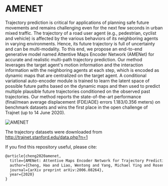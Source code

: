 # AMENET

Trajectory prediction is critical for applications of planning safe future movements and remains challenging even for the next few seconds in urban mixed traffic. The trajectory of a road user agent (e.g., pedestrian, cyclist and vehicle) is affected by the various behaviors of its neighboring agents in varying environments. Hence, its future trajectory is full of uncertainty and can be multi-modality.  To this end, we propose an end-to-end generative model named Attentive Maps Encoder Network (AMENet) for accurate and realistic multi-path trajectory prediction. Our method leverages the target agent's motion information and the interaction information with the neighboring agents at each step, which is encoded as dynamic maps that are centralized on the target agent. A conditional variational auto-encoder module is trained to learn the latent space of possible future paths based on the dynamic maps and then used to predict multiple plausible future trajectories conditioned on the observed past trajectories. Our method reports the state-of-the-art performance (final/mean average displacement (FDE/ADE) errors 1.183/0.356 meters) on benchmark datasets and wins the first place in the open challenge of Trajnet (up to 14 June 2020).

![AMENET](https://github.com/haohao11/AMENET/blob/master/model_framework.png)

The trajectory datasets were downloaded from 
http://trajnet.stanford.edu/data.php?n=1

If you find this repository useful, please cite:

```html
@article{cheng2020amenet,
  title={AMENet: Attentive Maps Encoder Network for Trajectory Prediction},
  author={Cheng, Hao and Liao, Wentong and Yang, Michael Ying and Rosenhahn, Bodo and Sester, Monika},
  journal={arXiv preprint arXiv:2006.08264},
  year={2020}
}
```
